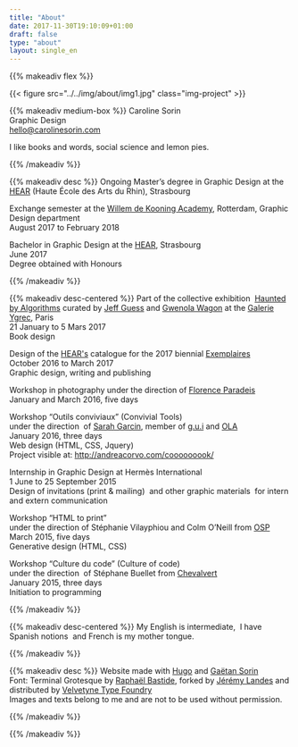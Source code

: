 ```yaml
---
title: "About"
date: 2017-11-30T19:10:09+01:00
draft: false
type: "about"
layout: single_en
---
```


{{% makeadiv flex %}}

{{< figure src="../../img/about/img1.jpg" class="img-project" >}}

{{% makeadiv medium-box %}}
Caroline Sorin  
Graphic Design  
[hello@carolinesorin.com](mailto:hello@carolinesorin.com)

I like books and words, social science and lemon pies.

{{% /makeadiv %}}

{{% makeadiv desc %}}
Ongoing Master’s degree in Graphic Design at the [HEAR](http://www.hear.fr/) (Haute École des Arts du Rhin), Strasbourg 

Exchange semester at the [Willem de Kooning Academy](https://www.wdka.nl/), Rotterdam, Graphic Design department  
August 2017 to February 2018

Bachelor in Graphic Design 
at the [HEAR](http://www.hear.fr/), Strasbourg  
June 2017  
Degree obtained with Honours

{{% /makeadiv %}}

{{% makeadiv desc-centered %}}
Part of the collective exhibition  [Haunted by Algorithms](http://hauntedbyalgorithms.net/) curated by [Jeff Guess](http://www.guess.fr/) and [Gwenola Wagon](http://www.gwenolawagon.com/) at the [Galerie Ygrec](http://www.ensapc.fr/fr/ygrec/galerie), Paris  
21 January to 5 Mars 2017  
Book design

Design of the [HEAR's](http://www.hear.fr/) catalogue for the 2017 biennial [Exemplaires](http://exemplaires2017.fr/)  
October 2016 to March 2017  
Graphic design, writing and publishing

Workshop in photography 
under the direction of [Florence Paradeis](http://www.insituparis.fr/fr/artistes/presentation/3810/paradeis_florence)  
January and March 2016, five days

Workshop “Outils conviviaux” (Convivial Tools)  
under the direction  of [Sarah Garcin](http://www.sarahgarcin.com/), member of [g.u.i](http://www.g-u-i.net/) and [OLA](http://www.outilslibresalternatifs.org/)  
January 2016, three days  
Web design (HTML, CSS, Jquery)  
Project visible at: http://andreacorvo.com/cooooooook/

Internship in Graphic Design at Hermès International   
1 June to 25 September 2015  
Design of invitations (print & mailing)  and other graphic materials  for intern and extern communication 

Workshop “HTML to print”  
under the direction of Stéphanie Vilayphiou and Colm O’Neill from [OSP](http://osp.kitchen/)  
March 2015, five days  
Generative design (HTML, CSS)

Workshop “Culture du code” (Culture of code)  
under the direction  of Stéphane Buellet from [Chevalvert](https://chevalvert.fr/)   
January 2015, three days  
Initiation to programming

{{% /makeadiv %}}

{{% makeadiv desc-centered %}}
My English is intermediate,  I have Spanish notions  and French is my mother tongue.


{{% /makeadiv %}}

{{% makeadiv desc %}}
Website made with [Hugo](https://gohugo.io) and [Gaëtan Sorin](http://gaetansorin.com/)  
Font: Terminal Grotesque by [Raphaël Bastide](https://raphaelbastide.com/), forked by [Jérémy Landes](http://studiotriple.fr/) and distributed by [Velvetyne Type Foundry](http://www.velvetyne.fr/)  
Images and texts belong to me and are not to be used without permission. 

{{% /makeadiv %}}

{{% /makeadiv %}} 